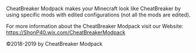 CheatBreaker Modpack makes your Minecraft look like CheatBreaker by using specific mods with edited configurations (not all the mods are edited).


For more information about the CheatBreaker Modpack visit our Website: https://ShonP40.wix.com/CheatBreakerModpack


©2018-2019 by CheatBreaker Modpack

